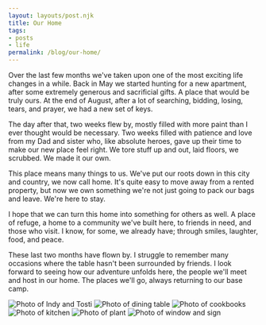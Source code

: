 ```yaml
---
layout: layouts/post.njk
title: Our Home
tags:
- posts
- life
permalink: /blog/our-home/
---
```

Over the last few months we've taken upon one of the most exciting life changes in a while. Back in May we started hunting for a new apartment, after some extremely generous and sacrificial gifts. A place that would be truly ours. At the end of August, after a lot of searching, bidding, losing, tears, and prayer, we had a new set of keys.

The day after that, two weeks flew by, mostly filled with more paint than I ever thought would be necessary. Two weeks filled with patience and love from my Dad and sister who, like absolute heroes, gave up their time to make our new place feel right. We tore stuff up and out, laid floors, we scrubbed. We made it our own.

This place means many things to us. We've put our roots down in this city and country, we now call home. It's quite easy to move away from a rented property, but now we own something we're not just going to pack our bags and leave. We're here to stay.

I hope that we can turn this home into something for others as well. A place of refuge, a home to a community we've built here, to friends in need, and those who visit. I know, for some, we already have; through smiles, laughter, food, and peace.

These last two months have flown by. I struggle to remember many occasions where the table hasn't been surrounded by friends. I look forward to seeing how our adventure unfolds here, the people we'll meet and host in our home. The places we'll go, always returning to our base camp.

![Photo of Indy and Tosti](../../img/blog/our-home/indy.jpg)
![Photo of dining table](../../img/blog/our-home/table.jpg)
![Photo of cookbooks](../../img/blog/our-home/books.jpg)
![Photo of kitchen](../../img/blog/our-home/kitchen.jpg)
![Photo of plant](../../img/blog/our-home/plant.jpg)
![Photo of window and sign](../../img/blog/our-home/sign.jpg)
